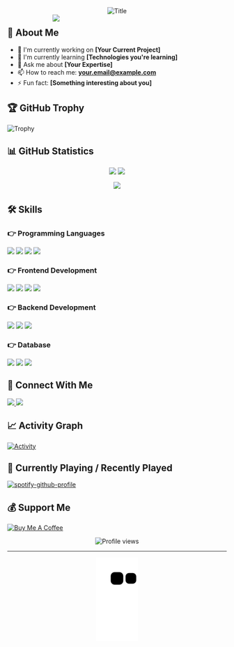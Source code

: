 
<div align="center">
  <img src="https://readme-typing-svg.herokuapp.com?font=Architects+Daughter&color=%2338C2FF&size=50&center=true&vCenter=true&height=60&width=600&lines=Hi+There!+👋;I'm+Excelyno!;Welcome+to+my+GitHub+Profile!" alt="Title"></img>
</div>

<img src="https://raw.githubusercontent.com/MicaelliMedeiros/micaellimedeiros/master/image/computer-illustration.png" min-width="400px" max-width="400px" width="400px" align="right">

## 🧐 About Me

- 🔭 I'm currently working on **[Your Current Project]**
- 🌱 I'm currently learning **[Technologies you're learning]**
- 💬 Ask me about **[Your Expertise]**
- 📫 How to reach me: **your.email@example.com**
- ⚡ Fun fact: **[Something interesting about you]**

## 🏆 GitHub Trophy
![Trophy](https://github-profile-trophy.vercel.app/?username=excelyno&theme=onedark&column=8)

## 📊 GitHub Statistics
<p align="center">
  <img height="180em" src="https://github-readme-stats.vercel.app/api?username=excelyno&show_icons=true&theme=radical" />
  <img height="180em" src="https://github-readme-stats.vercel.app/api/top-langs/?username=excelyno&layout=compact&theme=radical" />
</p>

<p align="center">
  <img src="https://github-readme-streak-stats.herokuapp.com/?user=excelyno&theme=radical" />
</p>

## 🛠️ Skills

### 👉 Programming Languages
<p align="left">
  <img src="https://img.shields.io/badge/Python-3776AB?style=for-the-badge&logo=python&logoColor=white" />
  <img src="https://img.shields.io/badge/JavaScript-F7DF1E?style=for-the-badge&logo=javascript&logoColor=black" />
  <img src="https://img.shields.io/badge/TypeScript-007ACC?style=for-the-badge&logo=typescript&logoColor=white" />
  <img src="https://img.shields.io/badge/Java-ED8B00?style=for-the-badge&logo=java&logoColor=white" />
</p>

### 👉 Frontend Development
<p align="left">
  <img src="https://img.shields.io/badge/React-20232A?style=for-the-badge&logo=react&logoColor=61DAFB" />
  <img src="https://img.shields.io/badge/Vue.js-35495E?style=for-the-badge&logo=vue.js&logoColor=4FC08D" />
  <img src="https://img.shields.io/badge/Angular-DD0031?style=for-the-badge&logo=angular&logoColor=white" />
  <img src="https://img.shields.io/badge/Tailwind_CSS-38B2AC?style=for-the-badge&logo=tailwind-css&logoColor=white" />
</p>

### 👉 Backend Development
<p align="left">
  <img src="https://img.shields.io/badge/Node.js-339933?style=for-the-badge&logo=nodedotjs&logoColor=white" />
  <img src="https://img.shields.io/badge/Express.js-000000?style=for-the-badge&logo=express&logoColor=white" />
  <img src="https://img.shields.io/badge/Django-092E20?style=for-the-badge&logo=django&logoColor=white" />
</p>

### 👉 Database
<p align="left">
  <img src="https://img.shields.io/badge/MongoDB-4EA94B?style=for-the-badge&logo=mongodb&logoColor=white" />
  <img src="https://img.shields.io/badge/PostgreSQL-316192?style=for-the-badge&logo=postgresql&logoColor=white" />
  <img src="https://img.shields.io/badge/MySQL-00000F?style=for-the-badge&logo=mysql&logoColor=white" />
</p>

## 🤝 Connect With Me
<p align="left">
  <a href="https://linkedin.com/in/yourusername">
    <img src="https://img.shields.io/badge/LinkedIn-0077B5?style=for-the-badge&logo=linkedin&logoColor=white" />
  </a>
  <a href="https://instagram.com/yourusername">
    <img src="https://img.shields.io/badge/Instagram-E4405F?style=for-the-badge&logo=instagram&logoColor=white" />
  </a>
</p>

## 📈 Activity Graph
[![Activity](https://activity-graph.herokuapp.com/graph?username=excelyno&theme=github)](https://github.com/excelyno)

## 🎵 Currently Playing / Recently Played

[![spotify-github-profile](https://spotify-github-profile.vercel.app/api/view?uid=3172e5yc6fr66ht5hirxsmogeyfm&cover_image=true&theme=novatorem&show_offline=false&background_color=121212&interchange=false&bar_color=53b14f&bar_color_cover=false)](https://github.com/kittinan/spotify-github-profile)

<!-- ... (rest of the README remains the same) ... -->

## 💰 Support Me
<p align="left">
  <a href="https://www.buymeacoffee.com/excelyno" target="_blank">
    <img src="https://cdn.buymeacoffee.com/buttons/v2/default-yellow.png" alt="Buy Me A Coffee" height="50px">
  </a>
</p>

<div align="center">
  <img src="https://komarev.com/ghpvc/?username=excelyno&label=Profile%20views&color=0e75b6&style=flat" alt="Profile views" />
</div>

---

<div align="center">
  <img src="https://github.com/excelyno/excelyno/blob/output/github-contribution-grid-snake.svg" alt="snake"></center>
</div>